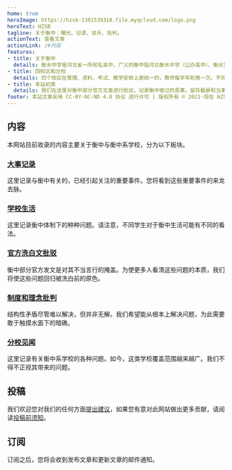 ```yaml
---
home: true
heroImage: https://hzsb-1301539318.file.myqcloud.com/logo.png
heroText: HZSB
tagline: 关于衡中：曝光、记录、驳斥、批判。
actionText: 查看文章
actionLink: /#内容
features:
- title: 关于衡中
  details: 衡水中学是河北省一所知名高中，广义的衡中指河北衡水中学（公办高中）、衡水第一中学（民办高中）、衡水中学实验学校（民办初高中）、 衡水滏阳中学（民办高中），四个校区；狭义的衡中仅指河北衡水中学。
- title: 四校区和分校
  details: 四个校区在管理、资料、考试、教学安排上是统一的，教师每学年轮换一次。不同校区的区别在于生源、管理细节、硬件条件等。除此之外，社会中还存在着大量与广义的衡中有利益联系并且使用衡中模式的学校，本网站将其称作衡中系学校或衡中分校。
- title: 本站初衷
  details: 我们在这里对衡中部分官方文章进行批驳，记录衡中做过的恶事，留存截屏和当事人叙述证据，记录衡中生活细节，批判一些不合理的理念和制度。让大家对衡中有多方面的了解和思考。
footer: 本站文章采用 CC-BY-NC-ND 4.0 协议 进行许可 | 版权所有 © 2021-现在 HZSB编辑组
---
```


## 内容

本网站目前收录的内容主要关于衡中与衡中系学校，分为以下板块。
### [大事记录](/event/)

这里记录与衡中有关的，已经引起关注的重要事件。您将看到这些重要事件的来龙去脉。

### [学校生活](/campus/)

这里记录衡中体制下的种种问题。请注意，不同学生对于衡中生活可能有不同的看法。

### [官方洗白文批驳](/refute/)

衡中部分官方发文是对其不当言行的掩盖。为使更多人看清这些问题的本质，我们将使这些问题回归被洗白前的原色。

### [制度和理念批判](/system/)

结构性矛盾尽管难以解决，但并非无解。我们希望能从根本上解决问题，为此需要敢于触摸水面下的暗礁。

### [分校见闻](/branch/)

这里记录有关衡中系学校的各种问题。如今，这类学校覆盖范围越来越广。我们不得不正视其带来的问题。

## 投稿

我们欢迎您对我们的任何方面[提出建议](mailto:contact@hzsb.info)，如果您有意对此网站做出更多贡献，请阅读[投稿前须知](./contribute.md)。

## 订阅

订阅之后，您将会收到发布文章和更新文章的邮件通知。

<Subscribe/>